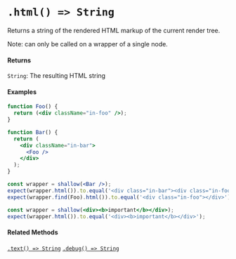 # `.html() => String`

Returns a string of the rendered HTML markup of the current render tree.

Note: can only be called on a wrapper of a single node.


#### Returns

`String`: The resulting HTML string



#### Examples

```jsx
function Foo() {
  return (<div className="in-foo" />);
}
```

```jsx
function Bar() {
  return (
    <div className="in-bar">
      <Foo />
    </div>
  );
}
```

```jsx
const wrapper = shallow(<Bar />);
expect(wrapper.html()).to.equal('<div class="in-bar"><div class="in-foo"></div></div>');
expect(wrapper.find(Foo).html()).to.equal('<div class="in-foo"></div>');
```

```jsx
const wrapper = shallow(<div><b>important</b></div>);
expect(wrapper.html()).to.equal('<div><b>important</b></div>');
```


#### Related Methods

[`.text() => String`](text.md)
[`.debug() => String`](debug.md)
